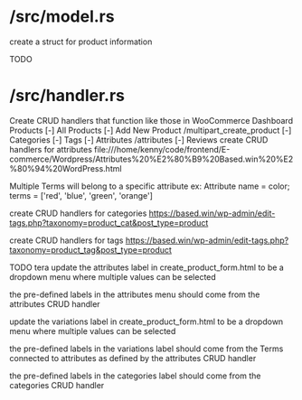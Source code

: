 # /src/model.rs
create a struct for product information


TODO
# /src/handler.rs
Create CRUD handlers that function like those in WooCommerce Dashboard
Products
[-]   All Products
[-]   Add New Product   /multipart_create_product
[-]   Categories
[-]   Tags
[-]   Attributes        /attributes
[-]   Reviews
create CRUD handlers for attributes
file:///home/kenny/code/frontend/E-commerce/Wordpress/Attributes%20%E2%80%B9%20Based.win%20%E2%80%94%20WordPress.html

Multiple Terms will belong to a specific attribute
ex: Attribute name = color; terms = ['red', 'blue', 'green', 'orange']

create CRUD handlers for categories
https://based.win/wp-admin/edit-tags.php?taxonomy=product_cat&post_type=product

create CRUD handlers for tags
https://based.win/wp-admin/edit-tags.php?taxonomy=product_tag&post_type=product

TODO tera
update the attributes label in create_product_form.html to be a dropdown menu where multiple values can be selected

the pre-defined labels in the attributes menu should come from the attributes CRUD handler

update the variations label in create_product_form.html to be a dropdown menu where multiple values can be selected

the pre-defined labels in the variations label should come from the Terms connected to attributes as defined by the attributes CRUD handler

the pre-defined labels in the categories label should come from the categories CRUD handler
